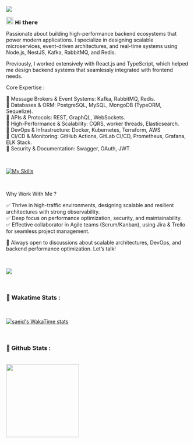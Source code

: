 <img src="https://user-images.githubusercontent.com/113350806/236842414-18101a37-92f5-4de7-a46d-eeaca6e16cbd.gif"/>


<img src ="https://gist.githubusercontent.com/arunprakashpj/48aa20057048b46c6f9ba9d114a8b76f/raw/69a9d496f651091a509ea8d9913c4aef5c419afb/Hi.gif" width="20" height="20"/> 𝗛𝗶 𝘁𝗵𝗲𝗿𝗲

Passionate about building high-performance backend ecosystems that power modern applications. I specialize in designing scalable microservices, event-driven architectures, and real-time systems using Node.js, NestJS, Kafka, RabbitMQ, and Redis.

Previously, I worked extensively with React.js and TypeScript, which helped me design backend systems that seamlessly integrated with frontend needs.

Core Expertise :

🔹 Message Brokers & Event Systems: Kafka, RabbitMQ, Redis. <br/>
🔹 Databases & ORM: PostgreSQL, MySQL, MongoDB (TypeORM, Sequelize). <br/>
🔹 APIs & Protocols: REST, GraphQL, WebSockets.<br/>
🔹 High-Performance & Scalability: CQRS, worker threads, Elasticsearch. <br/>
🔹 DevOps & Infrastructure: Docker, Kubernetes, Terraform, AWS <br/>
🔹 CI/CD & Monitoring: GitHub Actions, GitLab CI/CD, Prometheus, Grafana, ELK Stack. <br/>
🔹 Security & Documentation: Swagger, OAuth, JWT <br/>

<br/>


[![My Skills](https://skillicons.dev/icons?i=html,css,js,ts,sass,bootstrap,tailwind,materialui,react,nextjs,nodejs,nestjs,express,mongodb,mysql,postgres,kafka,rabbitmq,linux,git,github,gitlab,jenkins,docker,kubernetes,aws,prometheus,terraform,graphql,jest,postman,bash,vscode)](https://skillicons.dev)

<br/>

Why Work With Me ? <br/>

✅ Thrive in high-traffic environments, designing scalable and resilient architectures with strong observability. <br/>
✅ Deep focus on performance optimization, security, and maintainability. <br/>
✅ Effective collaborator in Agile teams (Scrum/Kanban), using Jira & Trello for seamless project management. <br/>

🚀 Always open to discussions about scalable architectures, DevOps, and backend performance optimization. Let’s talk! <br/>


<br/>

![](https://komarev.com/ghpvc/?username=developersaeid&style=flat-square)


<br/>
<h3>🔷<b> Wakatime Stats :</b></h3>
<br/>

[![saeid's WakaTime stats](https://github-readme-stats.vercel.app/api/wakatime?username=saeiddeveloper&theme=dark)](https://github.com/developersaeid/github-readme-stats)

<br/>
<h3>🔷<b> Github Stats :</b></h3>
<br/>

<a href="https://github.com/anuraghazra/github-readme-stats">
  <img height=200 align="center" src="https://github-readme-stats.vercel.app/api?username=developersaeid&card_width=250&theme=dark" />
</a>







